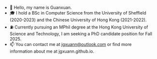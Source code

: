 - 👋 Hello, my name is Guanxuan.
- 🎓 I hold a BSc in Computer Science from the University of Sheffield (2020-2023) and the Chinese University of Hong Kong (2021-2022).
- ⛽️ Currently pursuing an MPhil degree at the Hong Kong University of Science and Technology, I am seeking a PhD candidate position for Fall 2025.
- 📫 You can contact me at jgxuann@outlook.com or find more information about me at jgxuann.github.io.

<!---
jgxuann/jgxuann is a ✨ special ✨ repository because its `README.md` (this file) appears on your GitHub profile.
You can click the Preview link to take a look at your changes.
--->
